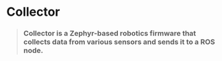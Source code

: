 
# Collector
>### Collector is a Zephyr-based robotics firmware that collects data from various sensors and sends it to a ROS node.
